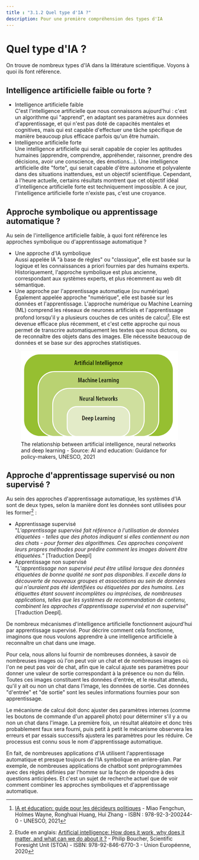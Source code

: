 ```yaml
---
title : "3.1.2 Quel type d'IA ?"
description: Pour une première compréhension des types d'IA
---
```


# Quel type d'IA ?  
On trouve de nombreux types d'IA dans la littérature scientifique. Voyons à quoi ils font référence.

## Intelligence artificielle faible ou forte ?
- Intelligence artificielle faible  
  C'est l'intelligence artificielle que nous connaissons aujourd'hui : c'est un algorithme qui "apprend", en adaptant ses paramètres aux données d'apprentissage, et qui n'est pas doté de capacités mentales et cognitives, mais qui est capable d'effectuer une tâche spécifique de manière beaucoup plus efficace parfois qu'un être humain.
- Intelligence artificielle forte  
  Une intelligence artificielle qui serait capable de copier les aptitudes humaines (apprendre, comprendre, appréhender, raisonner, prendre des décisions, avoir une conscience, des émotions...). Une intelligence artificielle dite "forte", qui serait capable d'être autonome et polyvalente dans des situations inattendues, est un objectif scientifique. Cependant, à l'heure actuelle, certains résultats montrent que cet objectif idéal d'intelligence artificielle forte est techniquement impossible. A ce jour, l'intelligence artificielle forte n'existe pas, c'est une croyance.

## Approche symbolique ou apprentissage automatique ?

Au sein de l'intelligence artificielle faible, à quoi font référence les approches symbolique ou d'apprentissage automatique ?

- Une approche d'IA symbolique  
  Aussi appelée IA "à base de règles" ou "classique", elle est basée sur la logique et les connaissances a priori fournies par des humains experts.
  Historiquement, l'approche symbolique est plus ancienne, correspondant aux systèmes experts, et plus récemment au web dit sémantique.
- Une approche par l'apprentissage automatique (ou numérique)  
  Également appelée approche "numérique", elle est basée sur les données et l'apprentissage.
  L'approche numérique ou Machine Learning (ML) comprend les réseaux de neurones artificiels et l'apprentissage profond lorsqu'il y a plusieurs couches de ces unités de calcul[^1]. Elle est devenue efficace plus récemment, et c'est cette approche qui nous permet de transcrire automatiquement les textes que nous dictons, ou de reconnaître des objets dans des images. Elle nécessite beaucoup de données et se base sur des approches statistiques.

<figure>
  <img src="Images/Machine-Learning-NN-Deep-Learning.png" alt= "Relationship between AI types">
  <figcaption>The relationship between artificial intelligence, neural networks and deep learning - Source: AI and education: Guidance for policy-makers, UNESCO, 2021</figcaption>
</figure>

## Approche d'apprentissage supervisé ou non supervisé ?

Au sein des approches d'apprentissage automatique, les systèmes d'IA sont de deux types, selon la manière dont les données sont utilisées pour les former[^2] :

- Apprentissage supervisé  
  "*L'apprentissage supervisé fait référence à l'utilisation de données étiquetées - telles que des photos indiquant si elles contiennent ou non des chats - pour former des algorithmes. Ces approches conçoivent leurs propres méthodes pour prédire comment les images doivent être étiquetées.*" [Traduction Deepl]
- Apprentissage non supervisé  
  "*L'apprentissage non supervisé peut être utilisé lorsque des données étiquetées de bonne qualité ne sont pas disponibles. Il excelle dans la découverte de nouveaux groupes et associations au sein de données qui n'auraient pas été identifiées ou étiquetées par des humains. Les étiquettes étant souvent incomplètes ou imprécises, de nombreuses applications, telles que les systèmes de recommandation de contenu, combinent les approches d'apprentissage supervisé et non supervisé*" [Traduction Deepl].

De nombreux mécanismes d'intelligence artificielle fonctionnent aujourd'hui par apprentissage supervisé. Pour décrire comment cela fonctionne, imaginons que nous voulons apprendre à une intelligence artificielle à reconnaître un chat dans une image.

Pour cela, nous allons lui fournir de nombreuses données, à savoir de nombreuses images où l'on peut voir un chat et de nombreuses images où l'on ne peut pas voir de chat, afin que le calcul ajuste ses paramètres pour donner une valeur de sortie correspondant à la présence ou non du félin. Toutes ces images constituent les données d'entrée, et le résultat attendu, qu'il y ait ou non un chat dans l'image, les données de sortie. Ces données "d'entrée" et "de sortie" sont les seules informations fournies pour son apprentissage.

Le mécanisme de calcul doit donc ajuster des paramètres internes (comme les boutons de commande d'un appareil photo) pour déterminer s'il y a ou non un chat dans l'image. La première fois, un résultat aléatoire et donc très probablement faux sera fourni, puis petit à petit le mécanisme observera les erreurs et par essais successifs ajustera les paramètres pour les réduire. Ce processus est connu sous le nom d'apprentissage automatique.

En fait, de nombreuses applications d'IA utilisent l'apprentissage automatique et presque toujours de l'IA symbolique en arrière-plan. Par exemple, de nombreuses applications de chatbot sont préprogrammées avec des règles définies par l'homme sur la façon de répondre à des questions anticipées. Et c'est un sujet de recherche actuel que de voir comment combiner les approches symboliques et d'apprentissage automatique.

[^1]: [IA et éducation: guide pour les décideurs politiques](https://unesdoc.unesco.org/ark:/48223/pf0000380006) - Miao Fengchun, Holmes Wayne, Ronghuai Huang, Hui Zhang - ISBN : 978-92-3-200244-0 - UNESCO, 2021

[^2]: Etude en anglais: [Artificial intelligence: How does it work, why does it matter, and what can we do about it ?](https://www.europarl.europa.eu/thinktank/en/document/EPRS_STU(2020)641547) - Philip Boucher, Scientific Foresight Unit (STOA) - ISBN: 978-92-846-6770-3 - Union Européenne, 2020
